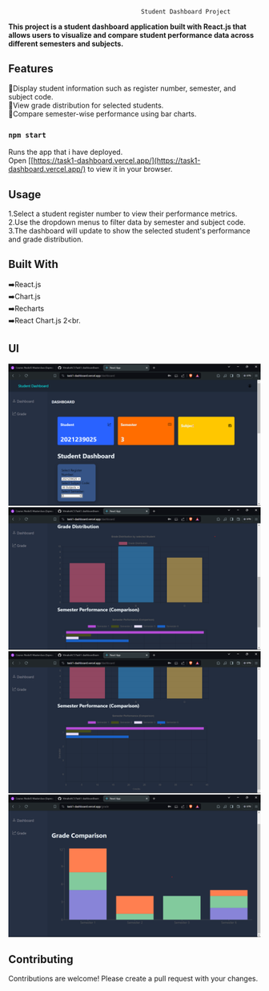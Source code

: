 
                                                 
                                         Student Dashboard Project 

**This project is a student dashboard application built with React.js that allows users to visualize and compare student performance data across different semesters and subjects.**

## Features
🎯Display student information such as register number, semester, and subject code.<br>
🎯View grade distribution for selected students.<br>
🎯Compare semester-wise performance using bar charts.


### `npm start`

Runs the app that i have deployed.\
Open [[https://task1-dashboard.vercel.app/](https://task1-dashboard.vercel.app/) to view it in your browser.

## Usage
1.Select a student register number to view their performance metrics.<br>
2.Use the dropdown menus to filter data by semester and subject code.<br>
3.The dashboard will update to show the selected student's performance and grade distribution.

## Built With
➡️React.js<br>
➡️Chart.js<br>
➡️Recharts<br>
➡️React Chart.js 2<br.

## UI
<img src="https://github.com/VimaleshCT/Task1/blob/main/src/Images/scrnshot1.png" alt="Alt text" title="Dasboard page-1">
<img src="https://github.com/VimaleshCT/Task1/blob/main/src/Images/scrnshot2.png" alt="Alt text" title="Dasboard page-2">
<img src="https://github.com/VimaleshCT/Task1/blob/main/src/Images/scrnshot3.png" alt="Alt text" title="Dasboard page-3">
<img src="https://github.com/VimaleshCT/Task1/blob/main/src/Images/scenshot4.png" alt="Alt text" title="Dasboard page-4">

## Contributing
Contributions are welcome! Please create a pull request with your changes.

